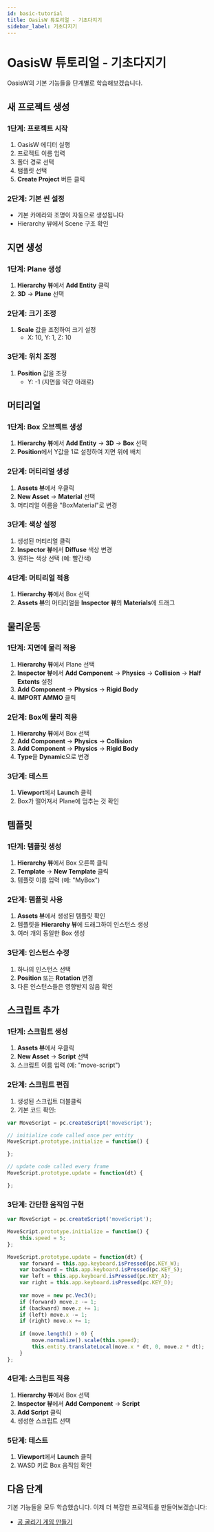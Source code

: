 ```yaml
---
id: basic-tutorial
title: OasisW 튜토리얼 - 기초다지기
sidebar_label: 기초다지기
---
```


# OasisW 튜토리얼 - 기초다지기

OasisW의 기본 기능들을 단계별로 학습해보겠습니다.

## 새 프로젝트 생성

### 1단계: 프로젝트 시작
1. OasisW 에디터 실행
2. 프로젝트 이름 입력
3. 폴더 경로 선택
4. 탬플릿 선택
5. **Create Project** 버튼 클릭

### 2단계: 기본 씬 설정
- 기본 카메라와 조명이 자동으로 생성됩니다
- Hierarchy 뷰에서 Scene 구조 확인

## 지면 생성

### 1단계: Plane 생성
1. **Hierarchy 뷰**에서 **Add Entity** 클릭
2. **3D** → **Plane** 선택

### 2단계: 크기 조정
1. **Scale** 값을 조정하여 크기 설정
   - X: 10, Y: 1, Z: 10

### 3단계: 위치 조정
1. **Position** 값을 조정
   - Y: -1 (지면을 약간 아래로)

## 머티리얼

### 1단계: Box 오브젝트 생성
1. **Hierarchy 뷰**에서 **Add Entity** → **3D** → **Box** 선택
2. **Position**에서 Y값을 1로 설정하여 지면 위에 배치

### 2단계: 머티리얼 생성
1. **Assets 뷰**에서 우클릭
2. **New Asset** → **Material** 선택
3. 머티리얼 이름을 "BoxMaterial"로 변경

### 3단계: 색상 설정
1. 생성된 머티리얼 클릭
2. **Inspector 뷰**에서 **Diffuse** 색상 변경
3. 원하는 색상 선택 (예: 빨간색)

### 4단계: 머티리얼 적용
1. **Hierarchy 뷰**에서 Box 선택
2. **Assets 뷰**의 머티리얼을 **Inspector 뷰**의 **Materials**에 드래그

## 물리운동

### 1단계: 지면에 물리 적용
1. **Hierarchy 뷰**에서 Plane 선택
2. **Inspector 뷰**에서 **Add Component** → **Physics** → **Collision** → **Half Extents** 설정
3. **Add Component** → **Physics** → **Rigid Body**
4. **IMPORT AMMO** 클릭

### 2단계: Box에 물리 적용
1. **Hierarchy 뷰**에서 Box 선택
2. **Add Component** → **Physics** → **Collision**
3. **Add Component** → **Physics** → **Rigid Body**
4. **Type**을 **Dynamic**으로 변경

### 3단계: 테스트
1. **Viewport**에서 **Launch** 클릭
2. Box가 떨어져서 Plane에 멈추는 것 확인

## 템플릿

### 1단계: 템플릿 생성
1. **Hierarchy 뷰**에서 Box 오른쪽 클릭
2. **Template** → **New Template** 클릭
3. 템플릿 이름 입력 (예: "MyBox")

### 2단계: 템플릿 사용
1. **Assets 뷰**에서 생성된 템플릿 확인
2. 템플릿을 **Hierarchy 뷰**에 드래그하여 인스턴스 생성
3. 여러 개의 동일한 Box 생성

### 3단계: 인스턴스 수정
1. 하나의 인스턴스 선택
2. **Position** 또는 **Rotation** 변경
3. 다른 인스턴스들은 영향받지 않음 확인

## 스크립트 추가

### 1단계: 스크립트 생성
1. **Assets 뷰**에서 우클릭
2. **New Asset** → **Script** 선택
3. 스크립트 이름 입력 (예: "move-script")

### 2단계: 스크립트 편집
1. 생성된 스크립트 더블클릭
2. 기본 코드 확인:
```javascript
var MoveScript = pc.createScript('moveScript');

// initialize code called once per entity
MoveScript.prototype.initialize = function() {

};

// update code called every frame
MoveScript.prototype.update = function(dt) {

};
```

### 3단계: 간단한 움직임 구현
```javascript
var MoveScript = pc.createScript('moveScript');

MoveScript.prototype.initialize = function() {
    this.speed = 5;
};

MoveScript.prototype.update = function(dt) {
    var forward = this.app.keyboard.isPressed(pc.KEY_W);
    var backward = this.app.keyboard.isPressed(pc.KEY_S);
    var left = this.app.keyboard.isPressed(pc.KEY_A);
    var right = this.app.keyboard.isPressed(pc.KEY_D);
    
    var move = new pc.Vec3();
    if (forward) move.z -= 1;
    if (backward) move.z += 1;
    if (left) move.x -= 1;
    if (right) move.x += 1;
    
    if (move.length() > 0) {
        move.normalize().scale(this.speed);
        this.entity.translateLocal(move.x * dt, 0, move.z * dt);
    }
};
```

### 4단계: 스크립트 적용
1. **Hierarchy 뷰**에서 Box 선택
2. **Inspector 뷰**에서 **Add Component** → **Script**
3. **Add Script** 클릭
4. 생성한 스크립트 선택

### 5단계: 테스트
1. **Viewport**에서 **Launch** 클릭
2. WASD 키로 Box 움직임 확인

## 다음 단계

기본 기능들을 모두 학습했습니다. 이제 더 복잡한 프로젝트를 만들어보겠습니다:

- [공 굴리기 게임 만들기](../advanced/advanced-tutorial) 